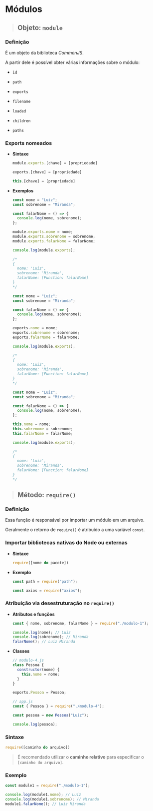 # Módulos

> ## **Objeto: `module`**

### **Definição**

É um objeto da biblioteca _CommonJS_.

A partir dele é possível obter várias informações sobre o módulo:

- `id`

- `path`

- `exports`

- `filename`

- `loaded`

- `children`

- `paths`

### **Exports nomeados**

- **Sintaxe**

  ```js
  module.exports.[chave] = [propriedade]
  ```

  ```js
  exports.[chave] = [propriedade]
  ```

  ```js
  this.[chave] = [propriedade]
  ```

- **Exemplos**

  ```js
  const nome = "Luiz";
  const sobrenome = "Miranda";

  const falarNome = () => {
    console.log(nome, sobrenome);
  };

  module.exports.nome = nome;
  module.exports.sobrenome = sobrenome;
  module.exports.falarNome = falarNome;

  console.log(module.exports);

  /*
  {
    nome: 'Luiz',
    sobrenome: 'Miranda',
    falarNome: [Function: falarNome]
  }
  */
  ```

  ```js
  const nome = "Luiz";
  const sobrenome = "Miranda";

  const falarNome = () => {
    console.log(nome, sobrenome);
  };

  exports.nome = nome;
  exports.sobrenome = sobrenome;
  exports.falarNome = falarNome;

  console.log(module.exports);

  /*
  {
    nome: 'Luiz',
    sobrenome: 'Miranda',
    falarNome: [Function: falarNome]
  }
  */
  ```

  ```js
  const nome = "Luiz";
  const sobrenome = "Miranda";

  const falarNome = () => {
    console.log(nome, sobrenome);
  };

  this.nome = nome;
  this.sobrenome = sobrenome;
  this.falarNome = falarNome;

  console.log(module.exports);

  /*
  {
    nome: 'Luiz',
    sobrenome: 'Miranda',
    falarNome: [Function: falarNome]
  }
  */
  ```

> ## **Método: `require()`**

### **Definição**

Essa função é responsável por importar um módulo em um arquivo.

Geralmente o retorno de `require()` é atribuído a uma variável `const`.

### **Importar bibliotecas nativas do Node ou externas**

- **Sintaxe**

  ```js
  require([nome do pacote])
  ```

- **Exemplo**

  ```js
  const path = require("path");
  ```

  ```js
  const axios = require("axios");
  ```

### **Atribuição via desestruturação no `require()`**

- **Atributos e funções**

  ```js
  const { nome, sobrenome, falarNome } = require("./modulo-1");

  console.log(nome); // Luiz
  console.log(sobrenome); // Miranda
  falarNome(); // Luiz Miranda
  ```

- **Classes**

  ```js
  // modulo-4.js
  class Pessoa {
    constructor(nome) {
      this.nome = nome;
    }
  }

  exports.Pessoa = Pessoa;

  // app.js
  const { Pessoa } = require("./modulo-4");

  const pessoa = new Pessoa("Luiz");

  console.log(pessoa);
  ```

### **Sintaxe**

```js
require([caminho do arquivo])
```

> É recomendado utilizar o **caminho relativo** para especificar o `[caminho do arquivo]`.

### **Exemplo**

```js
const module1 = require("./modulo-1");

console.log(module1.nome); // Luiz
console.log(module1.sobrenome); // Miranda
module1.falarNome(); // Luiz Miranda
```
